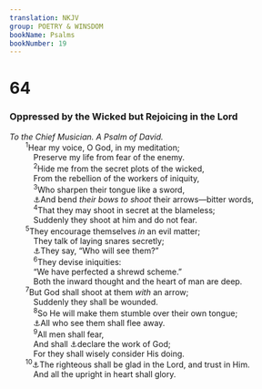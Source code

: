 ```yaml
---
translation: NKJV
group: POETRY & WINSDOM
bookName: Psalms 
bookNumber: 19
---
```


<div class="title"><h1>64</h1><h3>Oppressed by the Wicked but Rejoicing in the Lord</h3><i>To the Chief Musician. A Psalm of David.</i></div>
<span class="verse thi_64_1">  <sup>1</sup>Hear my voice, O God, in my meditation;<br/>   Preserve my life from fear of the enemy.<br/></span>
<span class="verse thi_64_2">   <sup>2</sup>Hide me from the secret plots of the wicked,<br/>   From the rebellion of the workers of iniquity,<br/></span>
<span class="verse thi_64_3">   <sup>3</sup>Who sharpen their tongue like a sword,<br/>   <a data-toggle="tooltip" data-placement="bottom" title="Ps. 58:7">⚓</a>And bend <i>their</i> <i>bows</i> <i>to</i> <i>shoot</i> their arrows—bitter words,<br/></span>
<span class="verse thi_64_4">   <sup>4</sup>That they may shoot in secret at the blameless;<br/>   Suddenly they shoot at him and do not fear.<br/></span>
<span class="verse thi_64_5">  <sup>5</sup>They encourage themselves <i>in</i> an evil matter;<br/>   They talk of laying snares secretly;<br/>   <a data-toggle="tooltip" data-placement="bottom" title="Ps. 10:11; 59:7">⚓</a>They say, “Who will see them?”<br/></span>
<span class="verse thi_64_6">   <sup>6</sup>They devise iniquities:<br/>   “We have perfected a shrewd scheme.”<br/>   Both the inward thought and the heart of man are deep.<br/></span>
<span class="verse thi_64_7">  <sup>7</sup>But God shall shoot at them <i>with</i> an arrow;<br/>   Suddenly they shall be wounded.<br/></span>
<span class="verse thi_64_8">   <sup>8</sup>So He will make them stumble over their own tongue;<br/>   <a data-toggle="tooltip" data-placement="bottom" title="Ps. 31:11">⚓</a>All who see them shall flee away.<br/></span>
<span class="verse thi_64_9">   <sup>9</sup>All men shall fear,<br/>   And shall <a data-toggle="tooltip" data-placement="bottom" title="Jer. 50:28; 51:10">⚓</a>declare the work of God;<br/>   For they shall wisely consider His doing.<br/></span>
<span class="verse thi_64_10">  <sup>10</sup><a data-toggle="tooltip" data-placement="bottom" title="Job 22:19; Ps. 32:11">⚓</a>The righteous shall be glad in the Lord, and trust in Him.<br/>   And all the upright in heart shall glory.<br/></span>
